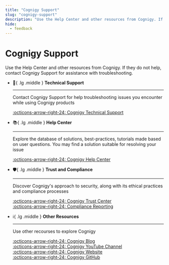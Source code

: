 ```yaml
---
title: "Cognigy Support"
slug: "cognigy-support"
description: "Use the Help Center and other resources from Cognigy. If they do not help, contact Cognigy Support for assistance with troubleshooting."
hide:
  - feedback
---
```


# Cognigy Support

Use the Help Center and other resources from Cognigy. If they do not help, contact Cognigy Support for assistance with troubleshooting.

<div class="grid cards" markdown>

-   :fire_extinguisher:{ .lg .middle } __Technical Support__

    ---

    Contact Cognigy Support for help troubleshooting issues you encounter while using Cognigy products

    [:octicons-arrow-right-24: Cognigy Technical Support](get-help.md)<br>

-   :books:{ .lg .middle } __Help Center__

    ---

    Explore the database of solutions, best-practices, tutorials made based on user questions. You may find a solution suitable for resolving your issue

    [:octicons-arrow-right-24: Cognigy Help Center](https://support.cognigy.com/hc/en-us)

-   :shield:{ .lg .middle } __Trust and Compliance__

    ---
    
    Discover Cognigy's approach to security, along with its ethical practices and compliance processes

    [:octicons-arrow-right-24: Cognigy Trust Center](https://trust.cognigy.com/)<br>
    [:octicons-arrow-right-24: Compliance Reporting](https://www.digital-dsb.eu/home_en/)

-   :information_source:{ .lg .middle } __Other Resources__

    ---

    Use other recourses to explore Cognigy

    [:octicons-arrow-right-24: Cognigy Blog](https://www.cognigy.com/blog)<br>
    [:octicons-arrow-right-24: Cognigy YouTube Channel](https://www.youtube.com/c/Cognigy)<br>
    [:octicons-arrow-right-24: Cognigy Website](https://www.cognigy.com/)<br>
    [:octicons-arrow-right-24: Cognigy GitHub](https://github.com/Cognigy)


</div>